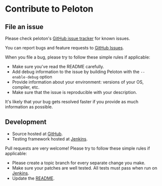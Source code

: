Contribute to Peloton
===================

File an issue
-------------

Please check peloton's [GitHub issue tracker](https://github.com/cmu-db/peloton/issues) for known issues.  

You can report bugs and feature requests to [GitHub Issues](https://github.com/cmu-db/peloton/issues).

When you file a bug, please try to follow these simple rules if applicable:

* Make sure you've read the README carefully.
* Add debug information to the issue by building Peloton with the `--enable-debug` option
* Provide information about your environment: versions of your OS, compiler, etc.
* Make sure that the issue is reproducible with your description.

It's likely that your bug gets resolved faster if you provide as much information as possible.

Development
-----------

* Source hosted at [GitHub](https://github.com/cmu-db/peloton).
* Testing framework hosted at [Jenkins](http://jenkins.db.cs.cmu.edu:8080/job/Peloton/).

Pull requests are very welcome! Please try to follow these simple rules if applicable:

* Please create a topic branch for every separate change you make.
* Make sure your patches are well tested. All tests must pass when run on [Jenkins](http://jenkins.db.cs.cmu.edu:8080/job/Peloton/).
* Update the [README](https://github.com/cmu-db/peloton/blob/master/README.md).
